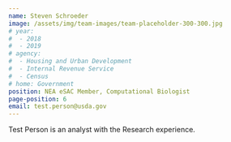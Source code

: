 ```yaml
---
name: Steven Schroeder
image: /assets/img/team-images/team-placeholder-300-300.jpg
# year:
#  - 2018
#  - 2019
# agency:   
#  - Housing and Urban Development
#  - Internal Revenue Service
#  - Census
# home: Government
position: NEA eSAC Member, Computational Biologist
page-position: 6
email: test.person@usda.gov
---
```


Test Person is an analyst with the Research experience.


